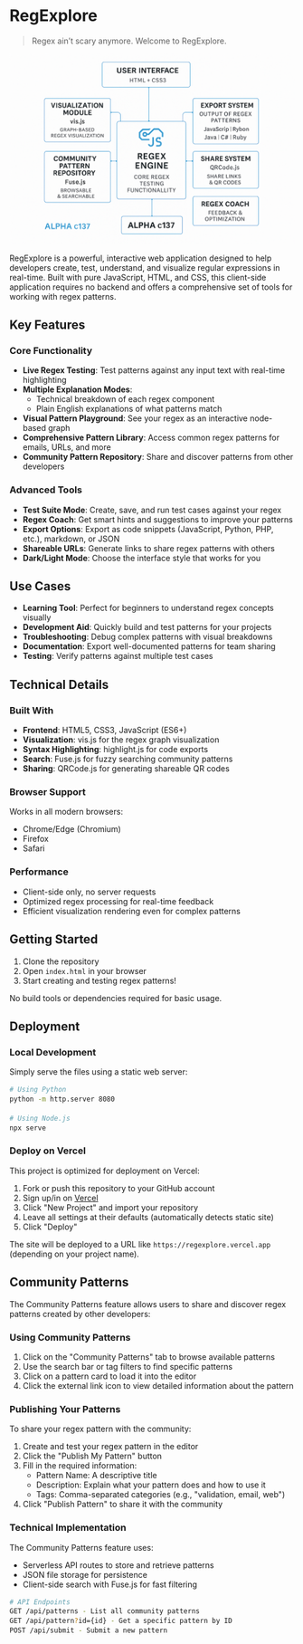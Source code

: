 # RegExplore

> Regex ain’t scary anymore. Welcome to RegExplore.

![App Diagram Flow](/images/flow.png)

RegExplore is a powerful, interactive web application designed to help developers create, test, understand, and visualize regular expressions in real-time. Built with pure JavaScript, HTML, and CSS, this client-side application requires no backend and offers a comprehensive set of tools for working with regex patterns.

## Key Features

### Core Functionality

- **Live Regex Testing**: Test patterns against any input text with real-time highlighting
- **Multiple Explanation Modes**:
  - Technical breakdown of each regex component
  - Plain English explanations of what patterns match
- **Visual Pattern Playground**: See your regex as an interactive node-based graph
- **Comprehensive Pattern Library**: Access common regex patterns for emails, URLs, and more
- **Community Pattern Repository**: Share and discover patterns from other developers

### Advanced Tools

- **Test Suite Mode**: Create, save, and run test cases against your regex
- **Regex Coach**: Get smart hints and suggestions to improve your patterns
- **Export Options**: Export as code snippets (JavaScript, Python, PHP, etc.), markdown, or JSON
- **Shareable URLs**: Generate links to share regex patterns with others
- **Dark/Light Mode**: Choose the interface style that works for you

## Use Cases

- **Learning Tool**: Perfect for beginners to understand regex concepts visually
- **Development Aid**: Quickly build and test patterns for your projects
- **Troubleshooting**: Debug complex patterns with visual breakdowns
- **Documentation**: Export well-documented patterns for team sharing
- **Testing**: Verify patterns against multiple test cases

## Technical Details

### Built With

- **Frontend**: HTML5, CSS3, JavaScript (ES6+)
- **Visualization**: vis.js for the regex graph visualization
- **Syntax Highlighting**: highlight.js for code exports
- **Search**: Fuse.js for fuzzy searching community patterns
- **Sharing**: QRCode.js for generating shareable QR codes

### Browser Support

Works in all modern browsers:

- Chrome/Edge (Chromium)
- Firefox
- Safari

### Performance

- Client-side only, no server requests
- Optimized regex processing for real-time feedback
- Efficient visualization rendering even for complex patterns

## Getting Started

1. Clone the repository
2. Open `index.html` in your browser
3. Start creating and testing regex patterns!

No build tools or dependencies required for basic usage.

## Deployment

### Local Development
Simply serve the files using a static web server:

```bash
# Using Python
python -m http.server 8080

# Using Node.js
npx serve
```

### Deploy on Vercel
This project is optimized for deployment on Vercel:

1. Fork or push this repository to your GitHub account
2. Sign up/in on [Vercel](https://vercel.com)
3. Click "New Project" and import your repository
4. Leave all settings at their defaults (automatically detects static site)
5. Click "Deploy"

The site will be deployed to a URL like `https://regexplore.vercel.app` (depending on your project name).

## Community Patterns

The Community Patterns feature allows users to share and discover regex patterns created by other developers:

### Using Community Patterns

1. Click on the "Community Patterns" tab to browse available patterns
2. Use the search bar or tag filters to find specific patterns
3. Click on a pattern card to load it into the editor
4. Click the external link icon to view detailed information about the pattern

### Publishing Your Patterns

To share your regex pattern with the community:

1. Create and test your regex pattern in the editor
2. Click the "Publish My Pattern" button
3. Fill in the required information:
   - Pattern Name: A descriptive title
   - Description: Explain what your pattern does and how to use it
   - Tags: Comma-separated categories (e.g., "validation, email, web")
4. Click "Publish Pattern" to share it with the community

### Technical Implementation

The Community Patterns feature uses:

- Serverless API routes to store and retrieve patterns
- JSON file storage for persistence
- Client-side search with Fuse.js for fast filtering

```bash
# API Endpoints
GET /api/patterns - List all community patterns
GET /api/pattern?id={id} - Get a specific pattern by ID
POST /api/submit - Submit a new pattern
```
